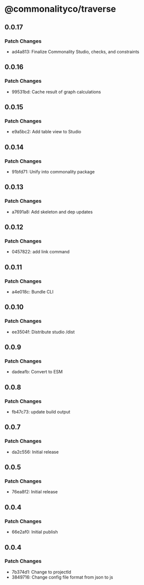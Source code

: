 # @commonalityco/traverse

## 0.0.17

### Patch Changes

- ad4a813: Finalize Commonality Studio, checks, and constraints

## 0.0.16

### Patch Changes

- 99531bd: Cache result of graph calculations

## 0.0.15

### Patch Changes

- e9a5bc2: Add table view to Studio

## 0.0.14

### Patch Changes

- 91bfd71: Unify into commonality package

## 0.0.13

### Patch Changes

- a7691a8: Add skeleton and dep updates

## 0.0.12

### Patch Changes

- 0457822: add link command

## 0.0.11

### Patch Changes

- a4e018c: Bundle CLI

## 0.0.10

### Patch Changes

- ee3504f: Distribute studio /dist

## 0.0.9

### Patch Changes

- dadeafb: Convert to ESM

## 0.0.8

### Patch Changes

- fb47c73: update build output

## 0.0.7

### Patch Changes

- da2c556: Initial release

## 0.0.5

### Patch Changes

- 76ea8f2: Initial release

## 0.0.4

### Patch Changes

- 66e2af0: Initial publish

## 0.0.4

### Patch Changes

- 7b374d1: Change to projectId
- 3849716: Change config file format from json to js
